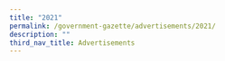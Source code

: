 ```yaml
---
title: "2021"
permalink: /government-gazette/advertisements/2021/
description: ""
third_nav_title: Advertisements
---
```


